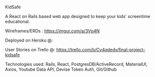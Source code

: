 KidSafe

A React on Rails based web app designed to keep your kids' screentime educational.

Wireframes/ERDs : https://imgur.com/a/3Vp4N

Deployed on Heroku @:

User Stories on Trello @: https://trello.com/b/Cv4qdedv/final-project-kidsafe

Technologies used: Rails, React, PostgresDB/ActiveRecord, MaterialUI, Axios, Youtube Data API, Devise Token Auth, Git/Github
